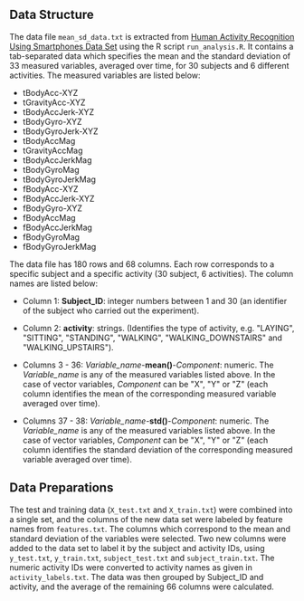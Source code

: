 Data Structure
--------------

The data file `mean_sd_data.txt` is extracted from [Human Activity
Recognition Using Smartphones Data
Set](http://archive.ics.uci.edu/ml/machine-learning-databases/00240/)
using the R script `run_analysis.R`. It contains a tab-separated data
which specifies the mean and the standard deviation of 33 measured
variables, averaged over time, for 30 subjects and 6 different
activities. The measured variables are listed below:

-   tBodyAcc-XYZ
-   tGravityAcc-XYZ
-   tBodyAccJerk-XYZ
-   tBodyGyro-XYZ
-   tBodyGyroJerk-XYZ
-   tBodyAccMag
-   tGravityAccMag
-   tBodyAccJerkMag
-   tBodyGyroMag
-   tBodyGyroJerkMag
-   fBodyAcc-XYZ
-   fBodyAccJerk-XYZ
-   fBodyGyro-XYZ
-   fBodyAccMag
-   fBodyAccJerkMag
-   fBodyGyroMag
-   fBodyGyroJerkMag

The data file has 180 rows and 68 columns. Each row corresponds to a
specific subject and a specific activity (30 subject, 6 activities). The
column names are listed below:

-   Column 1: **Subject\_ID**: integer numbers between 1 and 30 (an
    identifier of the subject who carried out the experiment).

-   Column 2: **activity**: strings. (Identifies the type of activity,
    e.g. "LAYING", "SITTING", "STANDING", "WALKING",
    "WALKING\_DOWNSTAIRS" and "WALKING\_UPSTAIRS").

-   Columns 3 - 36: *Variable\_name*-**mean()**-*Component*: numeric.
    The *Variable\_name* is any of the measured variables listed above.
    In the case of vector variables, *Component* can be "X", "Y" or "Z"
    (each column identifies the mean of the corresponding measured
    variable averaged over time).

-   Columns 37 - 38: *Variable\_name*-**std()**-*Component*: numeric.
    The *Variable\_name* is any of the measured variables listed above.
    In the case of vector variables, *Component* can be "X", "Y" or "Z"
    (each column identifies the standard deviation of the corresponding
    measured variable averaged over time).

Data Preparations
-----------------

The test and training data (`X_test.txt` and `X_train.txt`) were
combined into a single set, and the columns of the new data set were
labeled by feature names from `features.txt`. The columns which
correspond to the mean and standard deviation of the variables were
selected. Two new columns were added to the data set to label it by the
subject and activity IDs, using `y_test.txt`, `y_train.txt`,
`subject_test.txt` and `subject_train.txt`. The numeric activity IDs
were converted to activity names as given in `activity_labels.txt`. The
data was then grouped by Subject\_ID and activity, and the average of
the remaining 66 columns were calculated.
